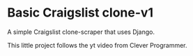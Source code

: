 # Basic Craigslist clone-v1

 A simple Craigslist clone-scraper that uses Django. 
 
 This little project follows the yt video from Clever Programmer.
